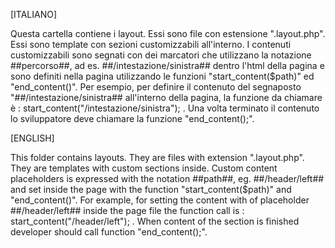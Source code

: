 [ITALIANO]

Questa cartella contiene i layout. Essi sono file con estensione ".layout.php".
Essi sono template con sezioni customizzabili all'interno. I contenuti customizzabili sono
segnati con dei marcatori che utilizzano la notazione ##percorso##, ad es. ##/intestazione/sinistra## dentro
l'html della pagina e sono definiti nella pagina utilizzando le funzioni "start_content($path)"
ed "end_content()".
Per esempio, per definire il contenuto del segnaposto "##/intestazione/sinistra## all'interno
della pagina, la funzione da chiamare è : start_content("/intestazione/sinistra"); .
Una volta terminato il contenuto lo sviluppatore deve chiamare la funzione "end_content();".

[ENGLISH]

This folder contains layouts. They are files with extension ".layout.php". They are
templates with custom sections inside. Custom content placeholders is expressed
with the notation ##path##, eg. ##/header/left## and set inside the page
with the function "start_content($path)" and "end_content()".
For example, for setting the content with of placeholder ##/header/left## inside the
page file the function call is : start_content("/header/left"); .
When content of the section is finished developer should call function "end_content();".
